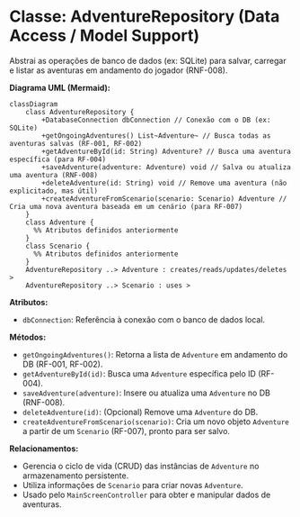 # Classe: AdventureRepository (Data Access / Model Support)

Abstrai as operações de banco de dados (ex: SQLite) para salvar, carregar e listar as aventuras em andamento do jogador (RNF-008).

**Diagrama UML (Mermaid):**

```mermaid
classDiagram
    class AdventureRepository {
        +DatabaseConnection dbConnection // Conexão com o DB (ex: SQLite)
        +getOngoingAdventures() List~Adventure~ // Busca todas as aventuras salvas (RF-001, RF-002)
        +getAdventureById(id: String) Adventure? // Busca uma aventura específica (para RF-004)
        +saveAdventure(adventure: Adventure) void // Salva ou atualiza uma aventura (RNF-008)
        +deleteAdventure(id: String) void // Remove uma aventura (não explicitado, mas útil)
        +createAdventureFromScenario(scenario: Scenario) Adventure // Cria uma nova aventura baseada em um cenário (para RF-007)
    }
    class Adventure {
      %% Atributos definidos anteriormente
    }
    class Scenario {
      %% Atributos definidos anteriormente
    }
    AdventureRepository ..> Adventure : creates/reads/updates/deletes >
    AdventureRepository ..> Scenario : uses >
```

**Atributos:**

*   `dbConnection`: Referência à conexão com o banco de dados local.

**Métodos:**

*   `getOngoingAdventures()`: Retorna a lista de `Adventure` em andamento do DB (RF-001, RF-002).
*   `getAdventureById(id)`: Busca uma `Adventure` específica pelo ID (RF-004).
*   `saveAdventure(adventure)`: Insere ou atualiza uma `Adventure` no DB (RNF-008).
*   `deleteAdventure(id)`: (Opcional) Remove uma `Adventure` do DB.
*   `createAdventureFromScenario(scenario)`: Cria um novo objeto `Adventure` a partir de um `Scenario` (RF-007), pronto para ser salvo.

**Relacionamentos:**

*   Gerencia o ciclo de vida (CRUD) das instâncias de `Adventure` no armazenamento persistente.
*   Utiliza informações de `Scenario` para criar novas `Adventure`.
*   Usado pelo `MainScreenController` para obter e manipular dados de aventuras.
